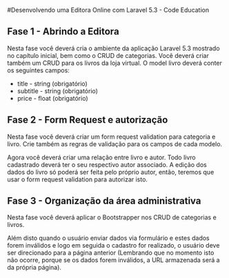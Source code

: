 #Desenvolvendo uma Editora Online com Laravel 5.3 - Code Education
## Fase 1 - Abrindo a Editora
Nesta fase você deverá cria o ambiente da aplicação Laravel 5.3 mostrado no capítulo inicial, bem como o CRUD de categorias.
Você deverá criar também um CRUD para os livros da loja virtual. O model livro deverá conter os seguintes campos:

* title - string (obrigatório)
* subtitle - string (obrigatório)
* price - float (obrigatório)

## Fase 2 - Form Request e autorização

Nesta fase você deverá criar um form request validation para categoria e livro. Crie também as regras de validação para os campos de cada modelo.

Agora você deverá criar uma relação entre livro e autor. Todo livro cadastrado deverá ter o seu respectivo autor associado.
A edição dos dados do livro só poderá ser feita pelo próprio autor, então, teremos que usar o form request validation para autorizar isto.

## Fase 3 - Organização da área administrativa

Nesta fase você deverá aplicar o Bootstrapper nos CRUD de categorias e livros.

Além disto quando o usuário enviar dados via formulário e estes dados forem inválidos e logo em seguida o cadastro for realizado, o usuário deve ser direcionado para a página anterior (Lembrando que no momento isto não ocorre, porque se os dados forem inválidos, a URL armazenada será a da própria página).